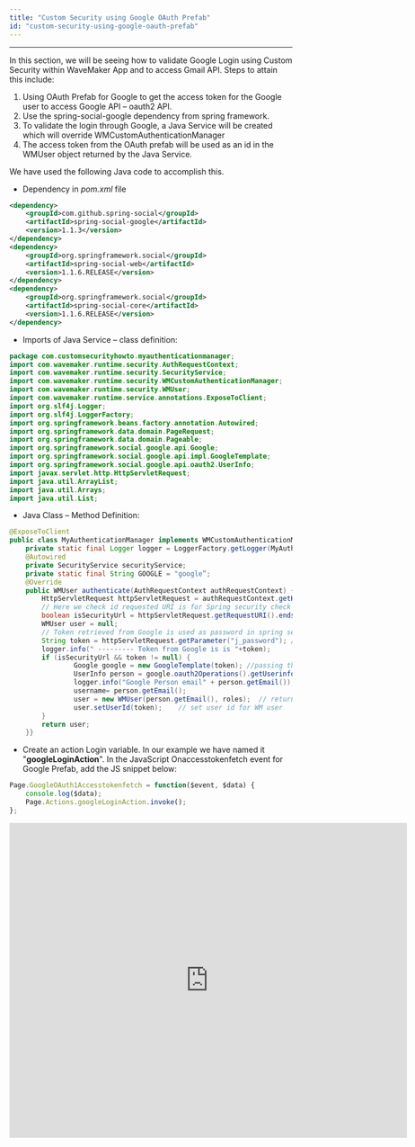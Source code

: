 ```yaml
---
title: "Custom Security using Google OAuth Prefab"
id: "custom-security-using-google-oauth-prefab"
---
```

---

In this section, we will be seeing how to validate Google Login using Custom Security within WaveMaker App and to access Gmail API. Steps to attain this include:

1. Using OAuth Prefab for Google to get the access token for the Google user to access Google API – oauth2 API.
2. Use the spring-social-google dependency from spring framework.
3. To validate the login through Google, a Java Service will be created which will override WMCustomAuthenticationManager
4. The access token from the OAuth prefab will be used as an id in the WMUser object returned by the Java Service.

We have used the following Java code to accomplish this.

- Dependency in _pom.xml_ file

```xml
<dependency>
    <groupId>com.github.spring-social</groupId>
    <artifactId>spring-social-google</artifactId>
    <version>1.1.3</version>
</dependency>
<dependency>
    <groupId>org.springframework.social</groupId>
    <artifactId>spring-social-web</artifactId>
    <version>1.1.6.RELEASE</version>
</dependency>
<dependency>
    <groupId>org.springframework.social</groupId>
    <artifactId>spring-social-core</artifactId>
    <version>1.1.6.RELEASE</version>
</dependency>
```
    
- Imports of Java Service – class definition:

```java
package com.customsecurityhowto.myauthenticationmanager;
import com.wavemaker.runtime.security.AuthRequestContext;
import com.wavemaker.runtime.security.SecurityService;
import com.wavemaker.runtime.security.WMCustomAuthenticationManager;
import com.wavemaker.runtime.security.WMUser;
import com.wavemaker.runtime.service.annotations.ExposeToClient;
import org.slf4j.Logger;
import org.slf4j.LoggerFactory;
import org.springframework.beans.factory.annotation.Autowired;
import org.springframework.data.domain.PageRequest;
import org.springframework.data.domain.Pageable;
import org.springframework.social.google.api.Google;
import org.springframework.social.google.api.impl.GoogleTemplate;
import org.springframework.social.google.api.oauth2.UserInfo;
import javax.servlet.http.HttpServletRequest;
import java.util.ArrayList;
import java.util.Arrays;
import java.util.List;   
```


    
- Java Class – Method Definition:

```java
@ExposeToClient
public class MyAuthenticationManager implements WMCustomAuthenticationManager {
    private static final Logger logger = LoggerFactory.getLogger(MyAuthenticationManager.class);
    @Autowired
    private SecurityService securityService;
    private static final String GOOGLE = "google”;
    @Override
    public WMUser authenticate(AuthRequestContext authRequestContext) {
        HttpServletRequest httpServletRequest = authRequestContext.getHttpServletRequest();
        // Here we check id requested URI is for Spring security check 
        boolean isSecurityUrl = httpServletRequest.getRequestURI().endsWith("j_spring_security_check");
        WMUser user = null;
        // Token retrieved from Google is used as password in spring security framework
        String token = httpServletRequest.getParameter("j_password"); //getting the token from Prefab
        logger.info(" --------- Token from Google is is "+token);
        if (isSecurityUrl && token != null) {
                Google google = new GoogleTemplate(token); //passing the token to Google
                UserInfo person = google.oauth2Operations().getUserinfo();
                logger.info("Google Person email" + person.getEmail());
                username= person.getEmail();                    
                user = new WMUser(person.getEmail(), roles);  // returning the logged in user object
                user.setUserId(token);    // set user id for WM user
        }
        return user;
    }}
```

- Create an action Login variable. In our example we have named it "**googleLoginAction**". In the JavaScript Onaccesstokenfetch event for Google Prefab, add the JS snippet below:

```js
Page.GoogleOAuth1Accesstokenfetch = function($event, $data) {
    console.log($data);
    Page.Actions.googleLoginAction.invoke();
};
```

<iframe src="https://docs.google.com/presentation/d/e/2PACX-1vTo_CJ89BLzR9PRTdaB-ezz595YdJ6eswAl1_b5l2ZyFDJUC1AhJjf9AMypd62cdg4M-XQGe7dbP7O7/embed?start=false&amp;loop=false&amp;delayms=3000" frameborder="0" width="708" height="560" allowfullscreen="true" mozallowfullscreen="true" webkitallowfullscreen="true"></iframe>

